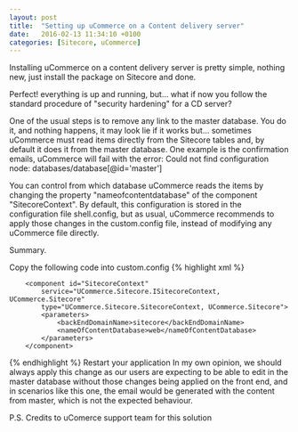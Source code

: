 ```yaml
---
layout: post
title:  "Setting up uCommerce on a Content delivery server"
date:   2016-02-13 11:34:10 +0100
categories: [Sitecore, uCommerce]
---
```


Installing uCommerce on a content delivery server is pretty simple, nothing new, just install the package on Sitecore and done.

Perfect! everything is up and running, but... what if now you follow the standard procedure of "security hardening" for a CD server?
<!--more-->
One of the usual steps is to remove any link to the master database. You do it, and nothing happens, it may look lie if it works but... sometimes uCommerce must read items directly from the Sitecore tables and, by default it does it from the master database. One example is the confirmation emails, uCommerce will fail with the error: Could not find configuration node: databases/database[@id='master']

You can control from which database uCommerce reads the items by changing the property "nameofcontentdatabase" of the component "SitecoreContext". By default, this configuration is stored in the configuration file shell.config, but as usual, uCommerce recommends to apply those changes in the custom.config file, instead of modifying any uCommerce file directly.

Summary.

Copy the following code into custom.config
{% highlight xml %}
<!-- Services -->
		<component id="SitecoreContext"
			service="UCommerce.Sitecore.ISitecoreContext, UCommerce.Sitecore"
			type="UCommerce.Sitecore.SitecoreContext, UCommerce.Sitecore">
			<parameters>
				<backEndDomainName>sitecore</backEndDomainName>
				<nameOfContentDatabase>web</nameOfContentDatabase>
			</parameters>
		</component>
{% endhighlight %}
Restart your application
In my own opinion, we should always apply this change as our users are expecting to be able to edit in the master database without those changes being applied on the front end, and in scenarios like this one, the email would be generated with the content from master, which is not the expected behaviour.

P.S. Credits to uComerce support team for this solution